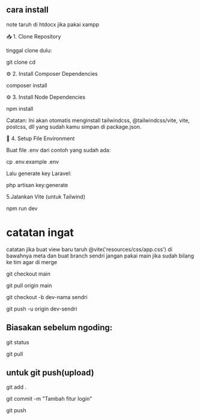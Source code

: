 ## cara install
note taruh di htdocx jika pakai xampp

📥 1. Clone Repository

tinggal clone dulu:

git clone 
cd 

⚙️ 2. Install Composer Dependencies

composer install

⚙️ 3. Install Node Dependencies

npm install


Catatan: Ini akan otomatis menginstall tailwindcss, @tailwindcss/vite, vite, postcss, dll yang sudah kamu simpan di package.json.

🔑 4. Setup File Environment

Buat file .env dari contoh yang sudah ada:

cp .env.example .env

Lalu generate key Laravel:

php artisan key:generate

5.Jalankan Vite (untuk Tailwind)

npm run dev

# catatan ingat
catatan jika buat view baru taruh  @vite('resources/css/app.css') di bawahnya meta
dan buat branch sendri jangan pakai main jika sudah bilang ke tim agar di merge

git checkout main

git pull origin main

git checkout -b dev-nama sendri

git push -u origin dev-sendri

## Biasakan sebelum ngoding:

git status

git pull
## untuk git push(upload)

git add .

git commit -m "Tambah fitur login"

git push

